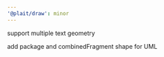```yaml
---
'@plait/draw': minor
---
```


support multiple text geometry

add package and combinedFragment shape for UML
